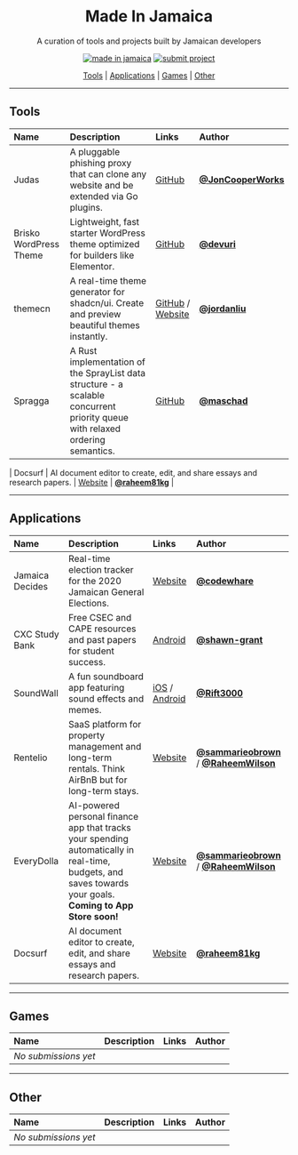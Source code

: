 <h1 align="center">
    Made In Jamaica
</h1>

<p align="center">A curation of tools and projects built by Jamaican developers</p>

<div align="center">

[![made in jamaica](https://img.shields.io/badge/MADE%20IN-JAMAICA-green?style=for-the-badge)](https://github.com/jordanliu/made-in-jamaica/) [![submit project](https://img.shields.io/badge/SUBMIT-PROJECT-gold?style=for-the-badge)](https://github.com/jordanliu/made-in-jamaica/blob/main/CONTRIBUTING.md)

</div>

<p align="center">
  <a href="#tools">Tools</a> |  <a href="#applications">Applications</a> | <a href="#games">Games</a> | <a href="#other">Other</a>
</p>

---

## Tools

| Name                   | Description                                                                                                                   | Links                                                                           | Author                                                   |
| :--------------------- | :---------------------------------------------------------------------------------------------------------------------------- | :------------------------------------------------------------------------------ | :------------------------------------------------------- |
| Judas                  | A pluggable phishing proxy that can clone any website and be extended via Go plugins.                                         | [GitHub](https://github.com/JonCooperWorks/judas)                               | **[@JonCooperWorks](https://github.com/JonCooperWorks)** |
| Brisko WordPress Theme | Lightweight, fast starter WordPress theme optimized for builders like Elementor.                                              | [GitHub](https://github.com/devuri/brisko)                                      | **[@devuri](https://github.com/devuri)**                 |
| themecn                | A real-time theme generator for shadcn/ui. Create and preview beautiful themes instantly.                                     | [GitHub](https://github.com/jordanliu/themecn) / [Website](https://themecn.dev) | **[@jordanliu](https://github.com/jordanliu)**           |
| Spragga                | A Rust implementation of the SprayList data structure - a scalable concurrent priority queue with relaxed ordering semantics. | [GitHub](https://github.com/maschad/spragga)                                    | **[@maschad](https://github.com/maschad)**               |

| Docsurf | AI document editor to create, edit, and share essays and research papers.   | [Website](https://docsurf.ai)                                         | **[@raheem81kg](https://github.com/raheem81kg)**     |

---

## Applications

| Name            | Description                                                         | Links                                                                                                                                                        | Author                                             |
| :-------------- | :------------------------------------------------------------------ | :----------------------------------------------------------------------------------------------------------------------------------------------------------- | :------------------------------------------------- |
| Jamaica Decides | Real-time election tracker for the 2020 Jamaican General Elections. | [Website](https://jamaicadecides.com)                                                                                                                        | **[@codewhare](https://codewhare.com)**            |
| CXC Study Bank  | Free CSEC and CAPE resources and past papers for student success.   | [Android](https://play.google.com/store/apps/details?id=com.cxcstudybank.android)                                                                            | **[@shawn-grant](https://github.com/shawn-grant)** |
| SoundWall       | A fun soundboard app featuring sound effects and memes.             | [iOS](https://apps.apple.com/pk/app/soundwall-sound-effects/id1539545577) / [Android](https://play.google.com/store/apps/details?id=com.dreamwall.soundwall) | **[@Rift3000](https://github.com/Rift3000)**       |
| Rentelio | SaaS platform for property management and long-term rentals. Think AirBnB but for long-term stays. | [Website](https://rentelio.io) | **[@sammarieobrown](https://github.com/sammarieobrown)** / **[@RaheemWilson](https://github.com/RaheemWilson)** |
| EveryDolla  | AI-powered personal finance app that tracks your spending automatically in real-time, budgets, and saves towards your goals. <br>**Coming to App Store soon!**  | [Website](https://everydolla.tech) | **[@sammarieobrown](https://github.com/sammarieobrown)** / **[@RaheemWilson](https://github.com/RaheemWilson)** |
| Docsurf | AI document editor to create, edit, and share essays and research papers.   | [Website](https://docsurf.ai)                                         | **[@raheem81kg](https://github.com/raheem81kg)**     |


---

## Games

| Name                 | Description | Links | Author |
| :------------------- | :---------- | :---- | :----- |
| _No submissions yet_ |             |       |        |

---

## Other

| Name                 | Description | Links | Author |
| :------------------- | :---------- | :---- | :----- |
| _No submissions yet_ |             |       |        |
